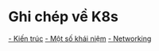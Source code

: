 
# Ghi chép về K8s

[- Kiến trúc](./docs/architecture.md)
[- Một số khái niệm](./docs/concepts.md)
[- Networking](./docs/networking.md)

